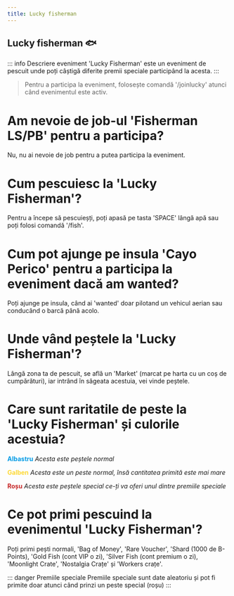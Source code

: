```yaml
---
title: Lucky fisherman
---
```




## Lucky fisherman 🐟

::: info Descriere eveniment
'Lucky Fisherman' este un eveniment de pescuit unde poți câștigă diferite premii speciale participând la acesta.
:::

> Pentru a participa la eveniment, folosește comandă '/joinlucky' atunci când evenimentul este activ.


# Am nevoie de job-ul 'Fisherman LS/PB' pentru a participa?
Nu, nu ai nevoie de job pentru a putea participa la eveniment.

# Cum pescuiesc la 'Lucky Fisherman'?
Pentru a începe să pescuieșți, poți apasă pe tasta 'SPACE' lângă apă sau poți folosi comandă '/fish'.

# Cum pot ajunge pe insula 'Cayo Perico' pentru a participa la eveniment dacă am wanted?
Poți ajunge pe insula, când ai 'wanted' doar pilotand un vehicul aerian sau conducând o barcă până acolo.

# Unde vând peștele la 'Lucky Fisherman'?
Lângă zona ta de pescuit, se află un 'Market' (marcat pe harta cu un coș de cumpărături), iar intrând în săgeata acestuia, vei vinde peștele.

# Care sunt raritatile de peste la 'Lucky Fisherman' și culorile acestuia?
<span style="color:#039BE5;"><strong>Albastru</strong></span> *Acesta este peștele normal*

<span style="color:#FDD835;"><strong>Galben</strong></span> *Acesta este un peste normal, însă cantitatea primită este mai mare*

<span style="color:#C62828;"><strong>Roșu</strong></span> *Acesta este peștele special ce-ți va oferi unul dintre premiile speciale*

# Ce pot primi pescuind la evenimentul 'Lucky Fisherman'?

Poți primi pești normali, 'Bag of Money', 'Rare Voucher', 'Shard (1000 de B-Points), 'Gold Fish (cont VIP o zi), 'Silver Fish (cont premium o zi), 'Moonlight Crate', 'Nostalgia Crațe' și  'Workers crațe'.

::: danger Premiile speciale
Premiile speciale sunt date aleatoriu și pot fi primite doar atunci când prinzi un peste special (roșu)
:::

